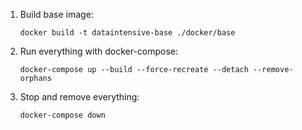 1. Build base image:
    ```
    docker build -t dataintensive-base ./docker/base
    ```

1. Run everything with docker-compose:
    ```
    docker-compose up --build --force-recreate --detach --remove-orphans
    ```

1. Stop and remove everything:
    ```
    docker-compose down
    ```